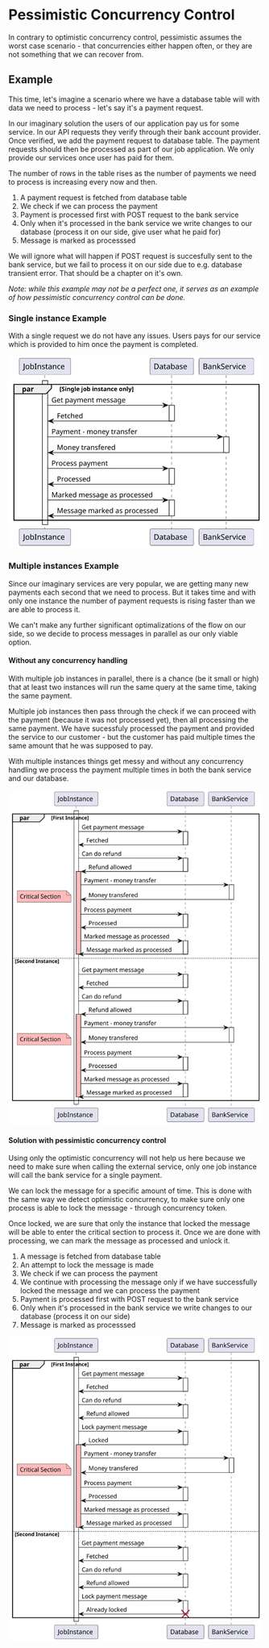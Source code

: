 ﻿# Pessimistic Concurrency Control
In contrary to optimistic concurrency control, pessimistic assumes the worst case scenario - that concurrencies either happen often, or they are not something that we can recover from.

## Example
This time, let's imagine a scenario where we have a database table will with data we need to process - let's say it's a payment request.

In our imaginary solution the users of our application pay us for some service. In our API requests they verify through their bank account provider. 
Once verified, we add the payment request to database table. 
The payment requests should then be processed as part of our job application.
We only provide our services once user has paid for them.

The number of rows in the table rises as the number of payments we need to process is increasing every now and then.

1. A payment request is fetched from database table
2. We check if we can process the payment
3. Payment is processed first with POST request to the bank service
4. Only when it's processed in the bank service we write changes to our database (process it on our side, give user what he paid for)
5. Message is marked as processsed

We will ignore what will happen if POST request is succesfully sent to the bank service, but we fail to process it on our side due to e.g. database transient error.
That should be a chapter on it's own.

*Note: while this example may not be a perfect one, it serves as an example of how pessimistic concurrency control can be done.*

### Single instance Example
With a single request we do not have any issues. Users pays for our service which is provided to him once the payment is completed.

![Postpone Endpoint](https://github.com/lukaskuko9/EasyConcurrency/blob/readmes/Readme/PessimisticConcurrency/1.svg)

### Multiple instances Example
Since our imaginary services are very popular, we are getting many new payments each second that we need to process. 
But it takes time and with only one instance the number of payment requests is rising faster than we are able to process it.

We can't make any further significant optimalizations of the flow on our side, so we decide to process messages in parallel as our only viable option.

#### Without any concurrency handling
With multiple job instances in parallel, there is a chance (be it small or high) that at least two instances will run the same query at the same time,
taking the same payment. 

Multiple job instances then pass through the check if we can proceed with the payment (because it was not processed yet), then all processing the same payment.
We have sucessfuly processed the payment and provided the service to our customer - but the customer has paid multiple times the same amount that he was supposed to pay.

With multiple instances things get messy and without any concurrency handling we process the payment multiple times in both the bank service and our database.

![Postpone Endpoint](https://github.com/lukaskuko9/EasyConcurrency/blob/readmes/Readme/PessimisticConcurrency/2.svg)

#### Solution with pessimistic concurrency control
Using only the optimistic concurrency will not help us here because we need to make sure when calling the external service, only one job instance will call the bank service for a single payment. 

We can lock the message for a specific amount of time. This is done with the same way we detect optimistic concurrency, to make sure only one process is able to lock the message - through concurrency token. 

Once locked, we are sure that only the instance that locked the message will be able to enter the critical section to process it.
Once we are done with processing, we can mark the message as processed and unlock it.

1. A message is fetched from database table
2. An attempt to lock the message is made
3. We check if we can process the payment
4. We continue with processing the message only if we have successfully locked the message and we can process the payment
5. Payment is processed first with POST request to the bank service
6. Only when it's processed in the bank service we write changes to our database (process it on our side)
7. Message is marked as processsed

![Postpone Issue](https://github.com/lukaskuko9/EasyConcurrency/blob/readmes/Readme/PessimisticConcurrency/3.svg)
